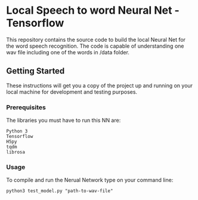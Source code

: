 # Local Speech to word Neural Net - Tensorflow

This repository contains the source code to build the local Neural Net for the word speech recognition.
The code is capable of understanding one wav file including one of the words in /data folder.

## Getting Started

These instructions will get you a copy of the project up and running on your local machine for development and testing purposes.

### Prerequisites

The libraries you must have to run this NN are:

```
Python 3
Tensorflow
H5py
tqdm
librosa
```

### Usage

To compile and run the Nerual Network type on your command line:

```
python3 test_model.py "path-to-wav-file"
```
